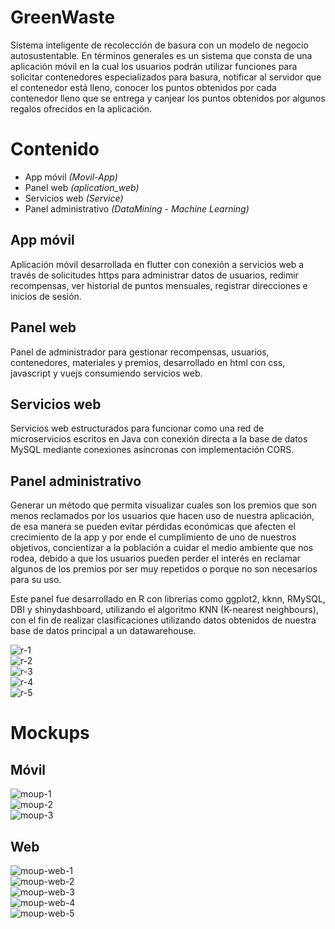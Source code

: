 # GreenWaste
Sistema inteligente de recolección de basura con un modelo de negocio autosustentable. En términos generales es un sistema que consta de una aplicación móvil en la cual los usuarios podrán utilizar funciones para solicitar contenedores especializados para basura, notificar al servidor que el contenedor está lleno, conocer los puntos obtenidos por cada contenedor lleno que se entrega y canjear los puntos obtenidos por algunos regalos ofrecidos en la aplicación.

# Contenido
* App móvil *(Movil-App)*
* Panel web *(aplication_web)*
* Servicios web *(Service)*
* Panel administrativo *(DataMining - Machine Learning)*

## App móvil
Aplicación móvil desarrollada en flutter con conexión a servicios web a través de solicitudes https para administrar datos de usuarios, redimir recompensas, ver historial de puntos mensuales, registrar direcciones e inicios de sesión.

## Panel web
Panel de administrador para gestionar recompensas, usuarios, contenedores, materiales y premios, desarrollado en html con css, javascript y vuejs consumiendo servicios web.

## Servicios web
Servicios web estructurados para funcionar como una red de microservicios escritos en Java con conexión directa a la base de datos MySQL mediante conexiones asíncronas con implementación CORS.

## Panel administrativo
Generar un método que permita visualizar cuales son los premios que son menos reclamados por los usuarios que hacen uso de nuestra aplicación, de esa manera se pueden evitar pérdidas económicas que afecten el crecimiento de la app y por ende el cumplimiento de uno de nuestros objetivos, concientizar a la población a cuidar el medio ambiente que nos rodea, debido a que los usuarios pueden perder el interés en reclamar algunos de los premios por ser muy repetidos o porque no son necesarios para su uso.

Este panel fue desarrollado en R con librerías como ggplot2, kknn, RMySQL, DBI y shinydashboard, utilizando el algoritmo KNN (K-nearest neighbours), con el fin de realizar clasificaciones utilizando datos obtenidos de nuestra base de datos principal a un datawarehouse.

![r-1](docs/r-1.png)<br/>
![r-2](docs/r-2.png)<br/>
![r-3](docs/r-3.png)<br/>
![r-4](docs/r-4.png)<br/>
![r-5](docs/r-5.png)<br/>


# Mockups
## Móvil
![moup-1](docs/moup-1.png)<br/>
![moup-2](docs/moup-2.png)<br/>
![moup-3](docs/moup-3.png)<br/>

## Web
![moup-web-1](docs/moup-web-1.png)<br/>
![moup-web-2](docs/moup-web-2.png)<br/>
![moup-web-3](docs/moup-web-3.png)<br/>
![moup-web-4](docs/moup-web-4.png)<br/>
![moup-web-5](docs/moup-web-5.png)<br/>
